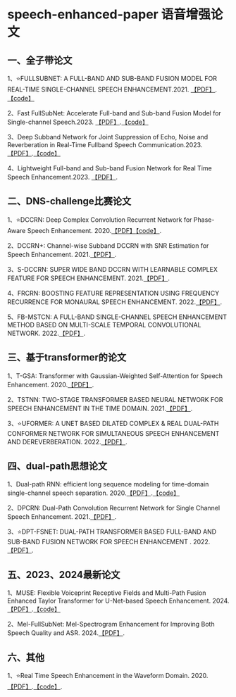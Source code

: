 # speech-enhanced-paper 语音增强论文

## 一、全子带论文
1、⭐FULLSUBNET: A FULL-BAND AND SUB-BAND FUSION MODEL FOR REAL-TIME SINGLE-CHANNEL SPEECH ENHANCEMENT.2021. [【PDF】](https://arxiv.org/pdf/2010.15508).[【code】](https://github.com/Audio-WestlakeU/FullSubNet)  

2、Fast FullSubNet: Accelerate Full-band and Sub-band Fusion Model for Single-channel Speech.2023. [【PDF】](https://arxiv.org/pdf/2212.09019).[【code】](https://github.com/Audio-WestlakeU/FullSubNet)  

3、Deep Subband Network for Joint Suppression of Echo, Noise and Reverberation in Real-Time Fullband Speech Communication.2023. [【PDF】](https://www.researchgate.net/publication/368665735_Deep_Subband_Network_for_Joint_Suppression_of_Echo_Noise_and_Reverberation_in_Real-Time_Fullband_Speech_Communication).[【code】](https://github.com/ffxiong/stsubnet)  

4、Lightweight Full-band and Sub-band Fusion Network for Real Time Speech Enhancement.2023. [【PDF】](https://www.semanticscholar.org/paper/Lightweight-Full-band-and-Sub-band-Fusion-Network-Chen-Zhang/4b46ee4cff1ed0ed1bb7f2fd87e8136f63c61d29).  

## 二、DNS-challenge比赛论文
1、⭐DCCRN: Deep Complex Convolution Recurrent Network for Phase-Aware Speech Enhancement. 2020.[【PDF】](https://arxiv.org/pdf/2008.00264)[【code】](https://github.com/huyanxin/DeepComplexCRN).  

2、DCCRN+: Channel-wise Subband DCCRN with SNR Estimation for Speech Enhancement. 2021.[【PDF】](https://arxiv.org/pdf/2106.08672).  

3、S-DCCRN: SUPER WIDE BAND DCCRN WITH LEARNABLE COMPLEX FEATURE FOR SPEECH ENHANCEMENT. 2021.[【PDF】](https://arxiv.org/pdf/2111.08387).  

4、FRCRN: BOOSTING FEATURE REPRESENTATION USING FREQUENCY RECURRENCE FOR MONAURAL SPEECH ENHANCEMENT. 2022.[【PDF】](https://arxiv.org/pdf/2206.07293).  

5、FB-MSTCN: A FULL-BAND SINGLE-CHANNEL SPEECH ENHANCEMENT METHOD BASED ON MULTI-SCALE TEMPORAL CONVOLUTIONAL NETWORK. 2022.[【PDF】](https://arxiv.org/pdf/2203.07684).  

## 三、基于transformer的论文
1、T-GSA: Transformer with Gaussian-Weighted Self-Attention for Speech Enhancement. 2020.[【PDF】](https://www.researchgate.net/publication/341083453_T-GSA_Transformer_with_Gaussian-Weighted_Self-Attention_for_Speech_Enhancement).  

2、TSTNN: TWO-STAGE TRANSFORMER BASED NEURAL NETWORK FOR SPEECH ENHANCEMENT IN THE TIME DOMAIN. 2021.[【PDF】](https://arxiv.org/pdf/2103.09963).  

3、⭐UFORMER: A UNET BASED DILATED COMPLEX & REAL DUAL-PATH CONFORMER NETWORK FOR SIMULTANEOUS SPEECH ENHANCEMENT AND DEREVERBERATION. 2022.[【PDF】](https://arxiv.org/pdf/2111.06015).  

## 四、dual-path思想论文
1、Dual-path RNN: efficient long sequence modeling for time-domain single-channel speech separation. 2020.[【PDF】](https://arxiv.org/pdf/1910.06379).[【code】](https://github.com/JusperLee/Dual-Path-RNN-Pytorch)  

2、DPCRN: Dual-Path Convolution Recurrent Network for Single Channel Speech Enhancement. 2021.[【PDF】](https://arxiv.org/pdf/2107.05429).  

3、⭐DPT-FSNET: DUAL-PATH TRANSFORMER BASED FULL-BAND AND SUB-BAND FUSION NETWORK FOR SPEECH ENHANCEMENT
. 2022.[【PDF】](https://arxiv.org/pdf/2104.13002).  

## 五、2023、2024最新论文
1、MUSE: Flexible Voiceprint Receptive Fields and Multi-Path Fusion Enhanced Taylor Transformer for U-Net-based Speech Enhancement. 2024.[【PDF】](https://arxiv.org/pdf/2406.04589).[【code】](https://github.com/huaidanquede/MUSE-Speech-Enhancement)  

2、Mel-FullSubNet: Mel-Spectrogram Enhancement for Improving Both Speech Quality and ASR. 2024.[【PDF】](https://arxiv.org/pdf/2402.13511).
## 六、其他
1、⭐Real Time Speech Enhancement in the Waveform Domain. 2020.[【PDF】](https://arxiv.org/pdf/2006.12847).[【code】](https://github.com/facebookresearch/denoiser).  
